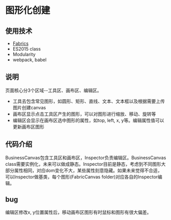 # 图形化创建

## 使用技术

* [Fabrics](http://fabricjs.com/)
* ES2015 class
* Modularity
* webpack, babel

## 说明

页面核心分3个区域--工具区、画布区、编辑区。

* 工具去包含常见图形，如圆形、矩形、直线、文本、文本框以及根据需要上传图片创建canvas
* 画布区显示点击工具区产生的图形，可以对图形进行缩放、移动、旋转等
* 编辑区会显示在画布区选中图形的属性，如top, left, x, y等。编辑属性值可以更新画布区图形

## 代码介绍

BusinessCanvas包含工具区和画布区，Inspector负责编辑区。BusinessCanvas class需要实例化，未来可以做成静态。Inspector目前是静态，考虑到不同图形大部分属性相同，对应dom变化不大，某些属性刻意隐藏。如果未来觉得不合适，可以Inspector做基类，每个图形(FabricCanvas folder)对应各自的Inspector编辑。

## bug

编辑区修改x, y位置属性后，移动画布区图形有时鼠标和图形有很大偏差。
